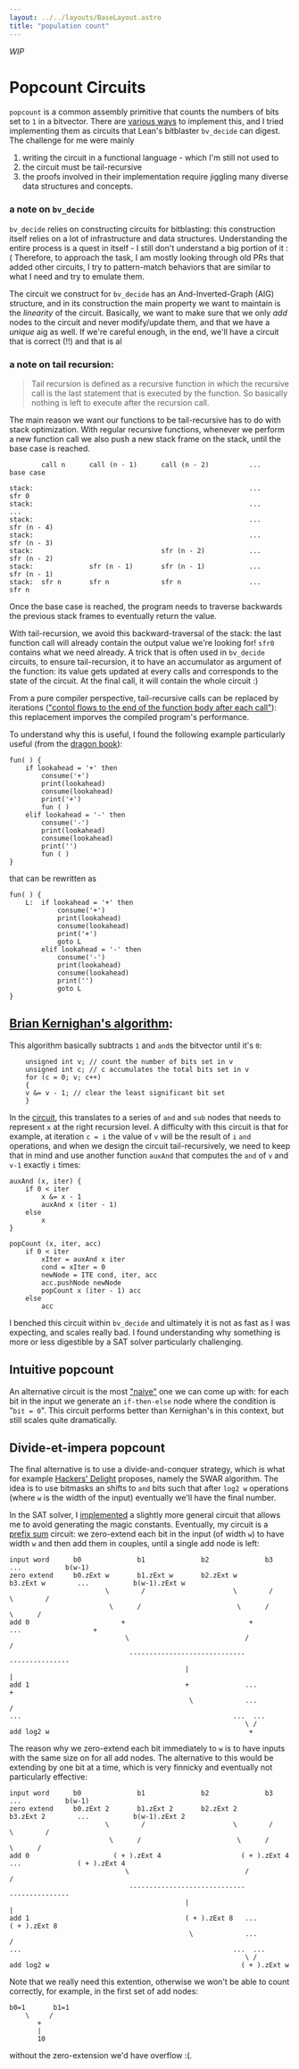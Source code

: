 ```yaml
---
layout: ../../layouts/BaseLayout.astro
title: "population count"
---
```

*WIP*
# Popcount Circuits 

`popcount` is a common assembly primitive that counts the numbers of bits set to `1` in a bitvector. 
There are [various ways](https://nimrod.blog/posts/algorithms-behind-popcount/) to implement this, and 
I tried implementing them as circuits that Lean's bitblaster `bv_decide` can digest. The challenge for me 
were mainly 
1. writing the circuit in a functional language - which I'm still not used to 
2. the circuit must be tail-recursive
3. the proofs involved in their implementation require jiggling many diverse data structures and concepts.

### a note on `bv_decide`

`bv_decide` relies on constructing circuits for bitblasting: this construction itself relies on a lot of infrastructure and data structures. 
Understanding the entire process is a quest in itself - I still don't understand a big portion of it :(
Therefore, to approach the task, I am mostly looking through old PRs that added other circuits, 
I try to pattern-match behaviors that are similar to what I need and try to emulate them. 

The circuit we construct for `bv_decide` has an And-Inverted-Graph (AIG) structure, and in its construction
the main property we want to maintain is the *linearity* of the circuit. 
Basically, we want to make sure that we only *add* nodes to the circuit and never modify/update them, and 
that we have a *unique* aig as well. 
If we're careful enough, in the end, we'll have a circuit that is correct (!!) and that is al

### a note on tail recursion:
> Tail recursion is defined as a recursive function in which the recursive call is the last statement that is executed by the function. 
> So basically nothing is left to execute after the recursion call.

The main reason we want our functions to be tail-recursive has to do with stack optimization. 
With regular recursive functions, whenever we perform a new function call we also push a new stack frame on the stack, until the base case is reached.
```
        call n      call (n - 1)      call (n - 2)          ...             base case

stack:                                                      ...             sfr 0
stack:                                                      ...             ...
stack:                                                      ...             sfr (n - 4)
stack:                                                      ...             sfr (n - 3)
stack:                                sfr (n - 2)           ...             sfr (n - 2)
stack:              sfr (n - 1)       sfr (n - 1)           ...             sfr (n - 1)
stack:  sfr n       sfr n             sfr n                 ...             sfr n
```
Once the base case is reached, the program needs to traverse backwards the previous stack frames to eventually return the value. 

With tail-recursion, we avoid this backward-traversal of the stack: the last function call will already contain the output value we're looking for!
`sfr0` contains what we need already. A trick that is often used in `bv_decide` circuits, to ensure tail-recursion, it to have an accumulator as argument of 
the function: its value gets updated at every calls and corresponds to the state of the circuit. At the final call, it will contain the whole circuit :) 

From a pure compiler perspective, tail-recursive calls can be replaced by iterations (["contol flows to the end of the function body after each call"](https://digitallibrary.srisathyasaicollege.in/bitstream/123456789/6801/1/Alfred%20V.%20Aho%2C%20Monica%20S.%20Lam%2C%20Ravi%20Sethi%2C%20Jeffrey%20D.%20Ullman-Compilers%20-%20Principles%2C%20Techniques%2C%20and%20Tools-Pearson_Addison%20Wesley%20%282006%29.pdf)): this replacement imporves the compiled program's performance. 

To understand why this is useful, I found the following example particularly useful (from the [dragon book](https://digitallibrary.srisathyasaicollege.in/bitstream/123456789/6801/1/Alfred%20V.%20Aho%2C%20Monica%20S.%20Lam%2C%20Ravi%20Sethi%2C%20Jeffrey%20D.%20Ullman-Compilers%20-%20Principles%2C%20Techniques%2C%20and%20Tools-Pearson_Addison%20Wesley%20%282006%29.pdf)):
```
fun( ) {
    if lookahead = '+' then 
        consume('+')
        print(lookahead)
        consume(lookahead)
        print('+')
        fun ( )
    elif lookahead = '-' then 
        consume('-')
        print(lookahead)
        consume(lookahead)
        print('')
        fun ( )
}
```
that can be rewritten as
```
fun( ) {
    L:  if lookahead = '+' then 
            consume('+')
            print(lookahead)
            consume(lookahead)
            print('+')
            goto L 
        elif lookahead = '-' then 
            consume('-')
            print(lookahead)
            consume(lookahead)
            print('')
            goto L 
}
```


## [Brian Kernighan's algorithm](https://graphics.stanford.edu/~seander/bithacks.html#CountBitsSetKernighan): 
This algorithm basically subtracts `1` and `and`s the bitvector until it's `0`: 
```
    unsigned int v; // count the number of bits set in v
    unsigned int c; // c accumulates the total bits set in v
    for (c = 0; v; c++)
    {
    v &= v - 1; // clear the least significant bit set
    }
```
In the [circuit](https://github.com/leanprover/lean4/pull/9416/files), this translates to a series of `and` and `sub` nodes that needs to represent `x` at the right recursion level. 
A difficulty with this circuit is that for example, at iteration `c = i` the value of `v` will be the result of `i` `and` operations, and when we design the 
circuit tail-recursively, we need to keep that in mind and use another function `auxAnd` that computes the `and` of `v` and `v-1` exactly `i` times:
```
auxAnd (x, iter) {
    if 0 < iter 
        x &= x - 1
        auxAnd x (iter - 1)
    else 
        x
}

popCount (x, iter, acc) 
    if 0 < iter 
        xIter = auxAnd x iter 
        cond = xIter = 0
        newNode = ITE cond, iter, acc
        acc.pushNode newNode
        popCount x (iter - 1) acc
    else 
        acc
```
I benched this circuit within `bv_decide` and ultimately it is not as fast as I was expecting, and scales really bad. 
I found understanding why something is more or less digestible by a SAT solver particularly challenging.

## Intuitive popcount
An alternative circuit is the most ["naive"](https://github.com/leanprover/lean4/pull/9469) one we can come up with: 
for each bit in the input we generate an `if-then-else` node where the condition is "`bit = 0`". 
This circuit performs better than Kernighan's in this context, but still scales quite dramatically. 

## Divide-et-impera popcount
The final alternative is to use a divide-and-conquer strategy, which is what for example [Hackers' Delight](https://github.com/hcs0/Hackers-Delight/blob/master/pop.c.txt) proposes, namely the SWAR algorithm. The idea is to use bitmasks an shifts to `and` bits 
such that after `log2 w` operations (where `w` is the width of the input) eventually we'll have the final number. 

In the SAT solver, I [implemented](https://github.com/leanprover/lean4/pull/9730) a slightly more general circuit that allows me to avoid generating the magic constants. 
Eventually, my circuit is a [prefix sum](https://en.wikipedia.org/wiki/Prefix_sum) circuit: we zero-extend each 
bit in the input (of width `w`) to have width `w` and then add them in couples, until a single add node is left: 
```
input word      b0              b1              b2              b3               ...           b(w-1)
zero extend     b0.zExt w       b1.zExt w       b2.zExt w       b3.zExt w        ...           b(w-1).zExt w        
                        \        /                      \        /                         \        /
                         \      /                        \      /                           \      /
add 0                       +                               +              ...                  +              
                             \                             /                                   /
                              -----------------------------                     ---------------        
                                            |                                   |
add 1                                       +              ...                  +    
                                             \             ...                 /
...                                                     ...  ...
                                                           \ /
add log2 w                                                  +
```
The reason why we zero-extend each bit immediately to `w` is to have inputs with the same size on for all add nodes. 
The alternative to this would be extending by one bit at a time, which is very finnicky and eventually not 
particularly effective: 
```
input word      b0              b1              b2              b3               ...           b(w-1)
zero extend     b0.zExt 2       b1.zExt 2       b2.zExt 2       b3.zExt 2        ...           b(w-1).zExt 2        
                        \        /                      \        /                         \        /
                         \      /                        \      /                           \      /
add 0                     ( + ).zExt 4                    ( + ).zExt 4       ...              ( + ).zExt 4    
                             \                             /                                   /
                              -----------------------------                     ---------------        
                                            |                                   |
add 1                                       ( + ).zExt 8   ...                ( + ).zExt 8
                                             \             ...                 /
...                                                     ...  ...
                                                           \ /
add log2 w                                                ( + ).zExt w
```
Note that we really need this extention, otherwise we won't be able to count correctly, for example, in the first
set of add nodes: 
```
b0=1       b1=1 
    \     /
       +
       |
       10
```
without the zero-extension we'd have overflow :(. 

